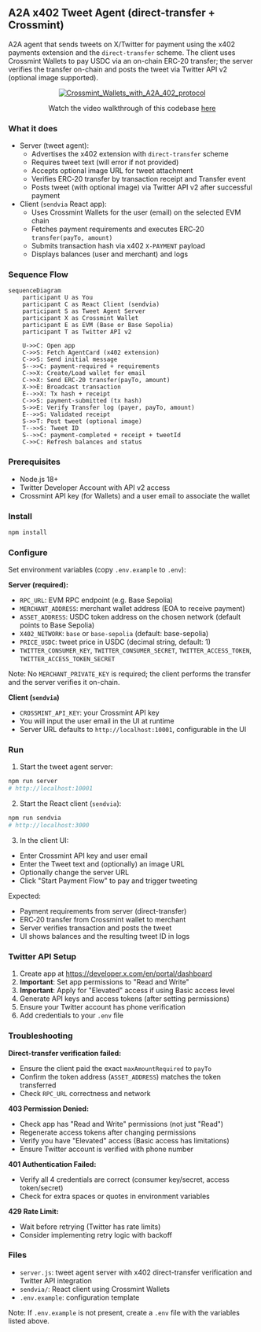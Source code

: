 ## A2A x402 Tweet Agent (direct-transfer + Crossmint)

A2A agent that sends tweets on X/Twitter for payment using the x402 payments extension and the `direct-transfer` scheme. The client uses Crossmint Wallets to pay USDC via an on-chain ERC‑20 transfer; the server verifies the transfer on-chain and posts the tweet via Twitter API v2 (optional image supported).

<div align="center">

[![Crossmint_Wallets_with_A2A_402_protocol](./send-tweet.gif)](https://www.youtube.com/watch?v=1NdFBqG1JVk)

Watch the video walkthrough of this codebase [here](https://www.youtube.com/watch?v=1NdFBqG1JVk)

</div>



### What it does

- Server (tweet agent):
  - Advertises the x402 extension with `direct-transfer` scheme
  - Requires tweet text (will error if not provided)
  - Accepts optional image URL for tweet attachment
  - Verifies ERC‑20 transfer by transaction receipt and Transfer event
  - Posts tweet (with optional image) via Twitter API v2 after successful payment
- Client (`sendvia` React app):
  - Uses Crossmint Wallets for the user (email) on the selected EVM chain
  - Fetches payment requirements and executes ERC‑20 `transfer(payTo, amount)`
  - Submits transaction hash via x402 `X-PAYMENT` payload
  - Displays balances (user and merchant) and logs

### Sequence Flow

```mermaid
sequenceDiagram
    participant U as You
    participant C as React Client (sendvia)
    participant S as Tweet Agent Server
    participant X as Crossmint Wallet
    participant E as EVM (Base or Base Sepolia)
    participant T as Twitter API v2

    U->>C: Open app
    C->>S: Fetch AgentCard (x402 extension)
    C->>S: Send initial message
    S-->>C: payment-required + requirements
    C->>X: Create/Load wallet for email
    C->>X: Send ERC-20 transfer(payTo, amount)
    X->>E: Broadcast transaction
    E-->>X: Tx hash + receipt
    C->>S: payment-submitted (tx hash)
    S->>E: Verify Transfer log (payer, payTo, amount)
    E-->>S: Validated receipt
    S->>T: Post tweet (optional image)
    T-->>S: Tweet ID
    S-->>C: payment-completed + receipt + tweetId
    C->>C: Refresh balances and status
```

### Prerequisites

- Node.js 18+
- Twitter Developer Account with API v2 access
- Crossmint API key (for Wallets) and a user email to associate the wallet

### Install

```bash
npm install
```

### Configure

Set environment variables (copy `.env.example` to `.env`):

**Server (required):**
- `RPC_URL`: EVM RPC endpoint (e.g. Base Sepolia)
- `MERCHANT_ADDRESS`: merchant wallet address (EOA to receive payment)
- `ASSET_ADDRESS`: USDC token address on the chosen network (default points to Base Sepolia)
- `X402_NETWORK`: `base` or `base-sepolia` (default: base-sepolia)
- `PRICE_USDC`: tweet price in USDC (decimal string, default: 1)
- `TWITTER_CONSUMER_KEY`, `TWITTER_CONSUMER_SECRET`, `TWITTER_ACCESS_TOKEN`, `TWITTER_ACCESS_TOKEN_SECRET`

Note: No `MERCHANT_PRIVATE_KEY` is required; the client performs the transfer and the server verifies it on-chain.

**Client (`sendvia`)**
- `CROSSMINT_API_KEY`: your Crossmint API key
- You will input the user email in the UI at runtime
- Server URL defaults to `http://localhost:10001`, configurable in the UI

### Run

1) Start the tweet agent server:
```bash
npm run server
# http://localhost:10001
```

2) Start the React client (`sendvia`):
```bash
npm run sendvia
# http://localhost:3000
```

3) In the client UI:
- Enter Crossmint API key and user email
- Enter the Tweet text and (optionally) an image URL
- Optionally change the server URL
- Click "Start Payment Flow" to pay and trigger tweeting

Expected:
- Payment requirements from server (direct-transfer)
- ERC‑20 transfer from Crossmint wallet to merchant
- Server verifies transaction and posts the tweet
- UI shows balances and the resulting tweet ID in logs

### Twitter API Setup

1. Create app at https://developer.x.com/en/portal/dashboard
2. **Important**: Set app permissions to "Read and Write"
3. **Important**: Apply for "Elevated" access if using Basic access level
4. Generate API keys and access tokens (after setting permissions)
5. Ensure your Twitter account has phone verification
6. Add credentials to your `.env` file

### Troubleshooting

**Direct-transfer verification failed:**
- Ensure the client paid the exact `maxAmountRequired` to `payTo`
- Confirm the token address (`ASSET_ADDRESS`) matches the token transferred
- Check `RPC_URL` correctness and network

**403 Permission Denied:**
- Check app has "Read and Write" permissions (not just "Read")
- Regenerate access tokens after changing permissions
- Verify you have "Elevated" access (Basic access has limitations)
- Ensure Twitter account is verified with phone number

**401 Authentication Failed:**
- Verify all 4 credentials are correct (consumer key/secret, access token/secret)
- Check for extra spaces or quotes in environment variables

**429 Rate Limit:**
- Wait before retrying (Twitter has rate limits)
- Consider implementing retry logic with backoff

### Files

- `server.js`: tweet agent server with x402 direct-transfer verification and Twitter API integration
- `sendvia/`: React client using Crossmint Wallets
- `.env.example`: configuration template

Note: If `.env.example` is not present, create a `.env` file with the variables listed above.